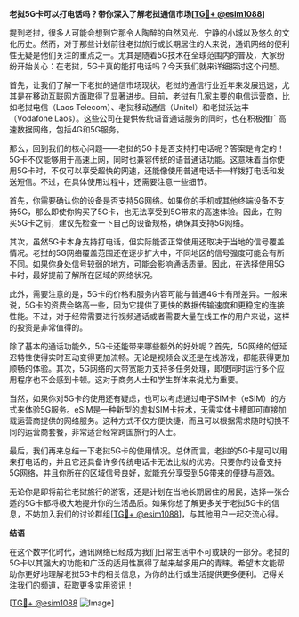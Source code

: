 **老挝5G卡可以打电话吗？带你深入了解老挝通信市场[[TG💪+ @esim1088](https://t.me/s/esim1088)]**

提到老挝，很多人可能会想到它那令人陶醉的自然风光、宁静的小城以及悠久的文化历史。然而，对于那些计划前往老挝旅行或长期居住的人来说，通讯网络的便利性无疑是他们关注的重点之一。尤其是随着5G技术在全球范围内的普及，大家纷纷开始关心：在老挝，5G卡真的能打电话吗？今天我们就来详细探讨这个问题。

首先，让我们了解一下老挝的通信市场现状。老挝的通信行业近年来发展迅速，尤其是在移动互联网方面取得了显著进步。目前，老挝有几家主要的电信运营商，比如老挝电信（Laos Telecom）、老挝移动通信（Unitel）和老挝沃达丰（Vodafone Laos）。这些公司在提供传统语音通话服务的同时，也在积极推广高速数据网络，包括4G和5G服务。

那么，回到我们的核心问题——老挝的5G卡是否支持打电话呢？答案是肯定的！5G卡不仅能够用于高速上网，同时也兼容传统的语音通话功能。这意味着当你使用5G卡时，不仅可以享受超快的网速，还能像使用普通电话卡一样拨打电话和发送短信。不过，在具体使用过程中，还需要注意一些细节。

首先，你需要确认你的设备是否支持5G网络。如果你的手机或其他终端设备不支持5G，那么即使你购买了5G卡，也无法享受到5G带来的高速体验。因此，在购买5G卡之前，建议先检查一下自己的设备规格，确保其支持5G网络。

其次，虽然5G卡本身支持打电话，但实际能否正常使用还取决于当地的信号覆盖情况。老挝的5G网络覆盖范围还在逐步扩大中，不同地区的信号强度可能会有所不同。如果你身处信号较弱的地方，可能会影响通话质量。因此，在选择使用5G卡时，最好提前了解所在区域的网络状况。

此外，需要注意的是，5G卡的价格和服务内容可能与普通4G卡有所差异。一般来说，5G卡的资费会略高一些，因为它提供了更快的数据传输速度和更稳定的连接性能。不过，对于经常需要进行视频通话或者需要大量在线工作的用户来说，这样的投资是非常值得的。

除了基本的通话功能外，5G卡还能带来哪些额外的好处呢？首先，5G网络的低延迟特性使得实时互动变得更加流畅。无论是视频会议还是在线游戏，都能获得更加顺畅的体验。其次，5G网络的大带宽能力支持多任务处理，即使同时运行多个应用程序也不会感到卡顿。这对于商务人士和学生群体来说尤为重要。

当然，如果你对5G卡的使用还有疑虑，也可以考虑通过电子SIM卡（eSIM）的方式来体验5G服务。eSIM是一种新型的虚拟SIM卡技术，无需实体卡槽即可直接加载运营商提供的网络服务。这种方式不仅方便快捷，而且可以根据需求随时切换不同的运营商套餐，非常适合经常跨国旅行的人士。

最后，我们再来总结一下老挝5G卡的使用情况。总体而言，老挝的5G卡是可以用来打电话的，并且它还具备许多传统电话卡无法比拟的优势。只要你的设备支持5G网络，并且你所在的区域信号良好，就能充分享受到5G带来的便捷与高效。

无论你是即将前往老挝旅行的游客，还是计划在当地长期居住的居民，选择一张合适的5G卡都将极大地提升你的生活品质。如果你想了解更多关于老挝5G卡的信息，不妨加入我们的讨论群组[[TG💪+ @esim1088](https://t.me/s/esim1088)]，与其他用户一起交流心得。

**结语**

在这个数字化时代，通讯网络已经成为我们日常生活中不可或缺的一部分。老挝的5G卡以其强大的功能和广泛的适用性赢得了越来越多用户的青睐。希望本文能帮助你更好地理解老挝5G卡的相关信息，为你的出行或生活提供更多便利。记得关注我们的频道，获取更多实用资讯！

[[TG💪+ @esim1088](https://t.me/s/esim1088) ![Image](https://i.postimg.cc/4NQfJmqS/Snipaste-2025-05-13-00-14-12.png)]